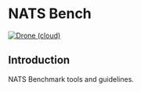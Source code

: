 # NATS Bench

[![Drone (cloud)](https://img.shields.io/drone/build/4lie/nats-bench.svg?style=flat-square&logo=drone)](https://cloud.drone.io/4lie/nats-bench)

## Introduction
NATS Benchmark tools and guidelines.
